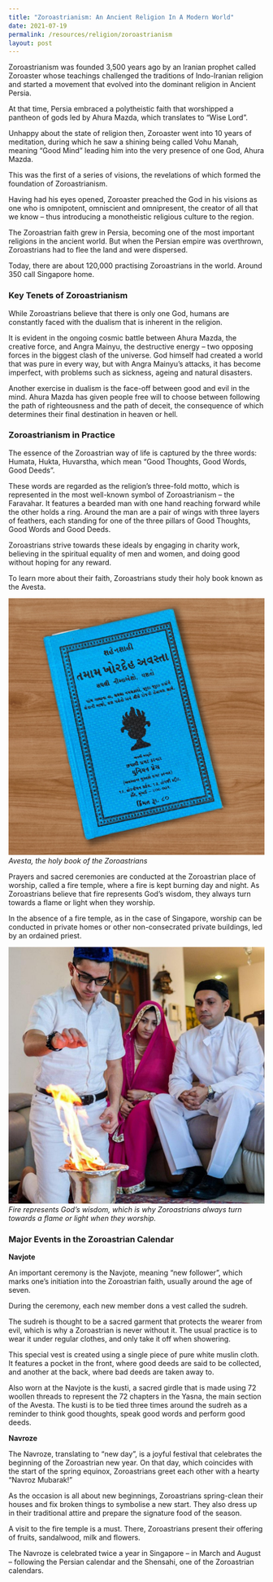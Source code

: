 ```yaml
---
title: "Zoroastrianism: An Ancient Religion In A Modern World"
date: 2021-07-19
permalink: /resources/religion/zoroastrianism
layout: post
---
```

Zoroastrianism was founded 3,500 years ago by an Iranian prophet called Zoroaster whose teachings challenged the traditions of Indo-Iranian religion and started a movement that evolved into the dominant religion in Ancient Persia.
 
At that time, Persia embraced a polytheistic faith that worshipped a pantheon of gods led by Ahura Mazda, which translates to “Wise Lord”. 
 
Unhappy about the state of religion then, Zoroaster went into 10 years of meditation, during which he saw a shining being called Vohu Manah, meaning “Good Mind” leading him into the very presence of one God, Ahura Mazda. 
 
This was the first of a series of visions, the revelations of which formed the foundation of Zoroastrianism.
 
Having had his eyes opened, Zoroaster preached the God in his visions as one who is omnipotent, omniscient and omnipresent, the creator of all that we know – thus introducing a monotheistic religious culture to the region.
 
The Zoroastrian faith grew in Persia, becoming one of the most important religions in the ancient world. But when the Persian empire was overthrown, Zoroastrians had to flee the land and were dispersed.
 
Today, there are about 120,000 practising Zoroastrians in the world. Around 350 call Singapore home.
 
### Key Tenets of Zoroastrianism
 
While Zoroastrians believe that there is only one God, humans are constantly faced with the dualism that is inherent in the religion. 
 
It is evident in the ongoing cosmic battle between Ahura Mazda, the creative force, and Angra Mainyu, the destructive energy – two opposing forces in the biggest clash of the universe. God himself had created a world that was pure in every way, but with Angra Mainyu’s attacks, it has become imperfect, with problems such as sickness, ageing and natural disasters. 
 
Another exercise in dualism is the face-off between good and evil in the mind. Ahura Mazda has given people free will to choose between following the path of righteousness and the path of deceit, the consequence of which determines their final destination in heaven or hell.
 
### Zoroastrianism in Practice
 
The essence of the Zoroastrian way of life is captured by the three words: Humata, Hukta, Huvarstha, which mean “Good Thoughts, Good Words, Good Deeds”. 
 
These words are regarded as the religion’s three-fold motto, which is represented in the most well-known symbol of Zoroastrianism – the Faravahar. It features a bearded man with one hand reaching forward while the other holds a ring. Around the man are a pair of wings with three layers of feathers, each standing for one of the three pillars of Good Thoughts, Good Words and Good Deeds.
 
Zoroastrians strive towards these ideals by engaging in charity work, believing in the spiritual equality of men and women, and doing good without hoping for any reward.
 
To learn more about their faith, Zoroastrians study their holy book known as the Avesta. 
 
![Avesta, the holy book of the Zoroastrians](/images/religion/Avesta-holy-book-Zoroastrians.jpg)
*Avesta, the holy book of the Zoroastrians*
 
Prayers and sacred ceremonies are conducted at the Zoroastrian place of worship, called a fire temple, where a fire is kept burning day and night. As Zoroastrians believe that fire represents God’s wisdom, they always turn towards a flame or light when they worship. 
 
In the absence of a fire temple, as in the case of Singapore, worship can be conducted in private homes or other non-consecrated private buildings, led by an ordained priest.
 
![Fire represents God’s wisdom in Zoroastrianism](/images/religion/Fire-represents-Gods-wisdom-Zoroastrianism.jpg)
*Fire represents God’s wisdom, which is why Zoroastrians always turn towards a flame or light when they worship.*
 
### Major Events in the Zoroastrian Calendar
 
**Navjote**
 
An important ceremony is the Navjote, meaning “new follower”, which marks one’s initiation into the Zoroastrian faith, usually around the age of seven. 
 
During the ceremony, each new member dons a vest called the sudreh. 
 
The sudreh is thought to be a sacred garment that protects the wearer from evil, which is why a Zoroastrian is never without it. The usual practice is to wear it under regular clothes, and only take it off when showering. 
 
This special vest is created using a single piece of pure white muslin cloth. It features a pocket in the front, where good deeds are said to be collected, and another at the back, where bad deeds are taken away to. 
 
Also worn at the Navjote is the kusti, a sacred girdle that is made using 72 woollen threads to represent the 72 chapters in the Yasna, the main section of the Avesta. The kusti is to be tied three times around the sudreh as a reminder to think good thoughts, speak good words and perform good deeds.
 
**Navroze**
 
The Navroze, translating to “new day”, is a joyful festival that celebrates the beginning of the Zoroastrian new year. On that day, which coincides with the start of the spring equinox, Zoroastrians greet each other with a hearty “Navroz Mubarak!” 
 
As the occasion is all about new beginnings, Zoroastrians spring-clean their houses and fix broken things to symbolise a new start. They also dress up in their traditional attire and prepare the signature food of the season. 
 
A visit to the fire temple is a must. There, Zoroastrians present their offering of fruits, sandalwood, milk and flowers.
 
The Navroze is celebrated twice a year in Singapore – in March and August – following the Persian calendar and the Shensahi, one of the Zoroastrian calendars.